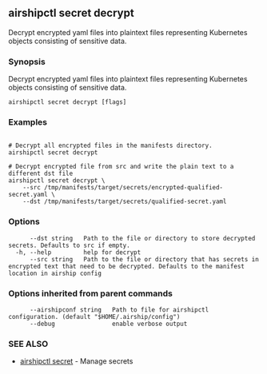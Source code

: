 ## airshipctl secret decrypt

Decrypt encrypted yaml files into plaintext files representing Kubernetes objects consisting of sensitive data.

### Synopsis

Decrypt encrypted yaml files into plaintext files representing Kubernetes objects consisting of sensitive data.

```
airshipctl secret decrypt [flags]
```

### Examples

```

# Decrypt all encrypted files in the manifests directory.
airshipctl secret decrypt

# Decrypt encrypted file from src and write the plain text to a different dst file
airshipctl secret decrypt \
	--src /tmp/manifests/target/secrets/encrypted-qualified-secret.yaml \
	--dst /tmp/manifests/target/secrets/qualified-secret.yaml

```

### Options

```
      --dst string   Path to the file or directory to store decrypted secrets. Defaults to src if empty.
  -h, --help         help for decrypt
      --src string   Path to the file or directory that has secrets in encrypted text that need to be decrypted. Defaults to the manifest location in airship config
```

### Options inherited from parent commands

```
      --airshipconf string   Path to file for airshipctl configuration. (default "$HOME/.airship/config")
      --debug                enable verbose output
```

### SEE ALSO

* [airshipctl secret](airshipctl_secret.md)	 - Manage secrets

